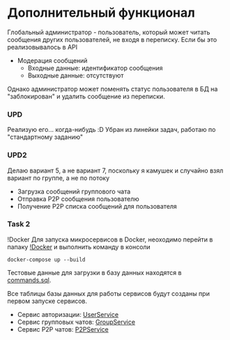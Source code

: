 # Дополнительный функционал

Глобальный администратор - пользователь, который может читать сообщения других пользователей, не входя в переписку. Если бы это реализовывалось в API

- Модерация сообщений
  - Входные данные: идентификатор сообщения
  - Выходные данные: отсутствуют

Однако администратор может поменять статус пользователя в БД на "заблокирован" и удалить сообщение из переписки.

### UPD
Реализую его... когда-нибудь :D 
Убран из линейки задач, работаю по "стандартному заданию"

### UPD2
Делаю вариант 5, а не вариант 7, поскольку я камушек и случайно взял вариант по группе, а не по потоку

* Загрузка сообщений группового чата
* Отправка P2P сообщения пользователю
* Получение P2P списка сообщений для пользователя

### Task 2

!Docker
Для запуска микросервисов в Docker, неоходимо перейти в папаку [!Docker](https://github.com/laggerlich/software-architecture/tree/main/Messenger/!Docker) и выполнить команду в консоли 
```
docker-compose up --build
```
Тестовые данные для загрузки в базу данных находятся в [commands.sql](https://github.com/laggerlich/software-architecture/blob/main/Messenger/commands.sql).

Все таблицы базы данных для работы сервисов будут созданы при первом запуске сервисов.

* Сервис авторизации: [UserService](https://github.com/laggerlich/software-architecture/tree/main/Messenger/UserService)
* Сервис групповых чатов: [GroupService](https://github.com/laggerlich/software-architecture/tree/main/Messenger/GroupService)
* Сервис P2P чатов: [P2PService](https://github.com/laggerlich/software-architecture/tree/main/Messenger/P2PService)